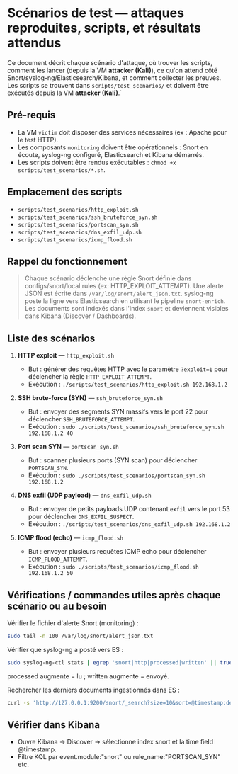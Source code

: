 # Scénarios de test — attaques reproduites, scripts, et résultats attendus

Ce document décrit chaque scénario d'attaque, où trouver les scripts, comment les lancer (depuis la VM **attacker (Kali)**), ce qu'on attend côté Snort/syslog-ng/Elasticsearch/Kibana, et comment collecter les preuves. Les scripts se trouvent dans `scripts/test_scenarios/` et doivent être exécutés depuis la VM **attacker (Kali)**.`

## Pré-requis
- La VM `victim` doit disposer des services nécessaires (ex : Apache pour le test HTTP).  
- Les composants `monitoring` doivent être opérationnels : Snort en écoute, syslog-ng configuré, Elasticsearch et Kibana démarrés.  
- Les scripts doivent être rendus exécutables : `chmod +x scripts/test_scenarios/*.sh`.

## Emplacement des scripts
- `scripts/test_scenarios/http_exploit.sh`
- `scripts/test_scenarios/ssh_bruteforce_syn.sh`
- `scripts/test_scenarios/portscan_syn.sh`
- `scripts/test_scenarios/dns_exfil_udp.sh`
- `scripts/test_scenarios/icmp_flood.sh`

## Rappel du fonctionnement
> Chaque scénario déclenche une règle Snort définie dans configs/snort/local.rules (ex: HTTP_EXPLOIT_ATTEMPT).
> Une alerte JSON est écrite dans `/var/log/snort/alert_json.txt`.
> syslog-ng poste la ligne vers Elasticsearch en utilisant le pipeline `snort-enrich`.
> Les documents sont indexés dans l'index `snort` et deviennent visibles dans Kibana (Discover / Dashboards).


## Liste des scénarios
1. **HTTP exploit** — `http_exploit.sh`  
   - But : générer des requêtes HTTP avec le paramètre `?exploit=1` pour déclencher la règle `HTTP_EXPLOIT_ATTEMPT`.  
   - Exécution : `./scripts/test_scenarios/http_exploit.sh 192.168.1.2`

2. **SSH brute-force (SYN)** — `ssh_bruteforce_syn.sh`  
   - But : envoyer des segments SYN massifs vers le port 22 pour déclencher `SSH_BRUTEFORCE_ATTEMPT`.  
   - Exécution : `sudo ./scripts/test_scenarios/ssh_bruteforce_syn.sh 192.168.1.2 40`

3. **Port scan SYN** — `portscan_syn.sh`  
   - But : scanner plusieurs ports (SYN scan) pour déclencher `PORTSCAN_SYN`.  
   - Exécution : `sudo ./scripts/test_scenarios/portscan_syn.sh 192.168.1.2`

4. **DNS exfil (UDP payload)** — `dns_exfil_udp.sh`  
   - But : envoyer de petits payloads UDP contenant `exfil` vers le port 53 pour déclencher `DNS_EXFIL_SUSPECT`.  
   - Exécution : `./scripts/test_scenarios/dns_exfil_udp.sh 192.168.1.2`

5. **ICMP flood (echo)** — `icmp_flood.sh`  
   - But : envoyer plusieurs requêtes ICMP echo pour déclencher `ICMP_FLOOD_ATTEMPT`.  
   - Exécution : `sudo ./scripts/test_scenarios/icmp_flood.sh 192.168.1.2 50`

## Vérifications / commandes utiles après chaque scénario ou au besoin

Vérifier le fichier d'alerte Snort (monitoring) :
```bash
sudo tail -n 100 /var/log/snort/alert_json.txt
```

Vérifier que syslog-ng a posté vers ES :
```bash
sudo syslog-ng-ctl stats | egrep 'snort|http|processed|written' || true
```
processed augmente = lu ; written augmente = envoyé.

Rechercher les derniers documents ingestionnés dans ES :
```bash
curl -s 'http://127.0.0.1:9200/snort/_search?size=10&sort=@timestamp:desc&pretty'
```

## Vérifier dans Kibana
- Ouvre Kibana → Discover → sélectionne index snort et la time field @timestamp.
- Filtre KQL par event.module:"snort" ou rule_name:"PORTSCAN_SYN" etc.
